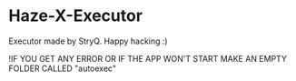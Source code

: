 # Haze-X-Executor

Executor made by StryQ.
Happy hacking :)

!IF YOU GET ANY ERROR OR IF THE APP WON'T START MAKE AN EMPTY FOLDER CALLED "autoexec"
